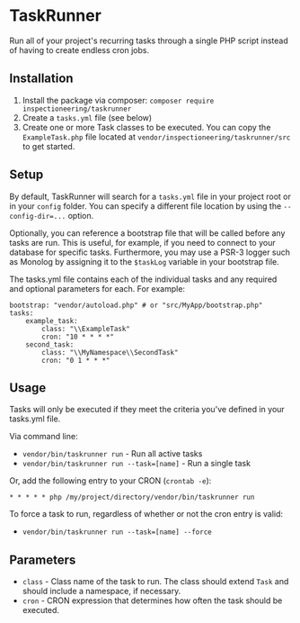 TaskRunner
==========

Run all of your project's recurring tasks through a single PHP script instead of having to
create endless cron jobs.

Installation
------------

1. Install the package via composer: `composer require inspectioneering/taskrunner`
2. Create a `tasks.yml` file (see below)
3. Create one or more Task classes to be executed. You can copy the `ExampleTask.php` file located at `vendor/inspectioneering/taskrunner/src` to get started.

Setup
-----

By default, TaskRunner will search for a `tasks.yml` file in your project root or in your
`config` folder. You can specify a different file location by using the `--config-dir=...`
option.

Optionally, you can reference a bootstrap file that will be called before any tasks are run. This is useful, for example, if you
need to connect to your database for specific tasks. Furthermore, you may use a PSR-3 logger such as Monolog by assigning it to the `$taskLog` variable
in your bootstrap file.

The tasks.yml file contains each of the individual tasks and any required and optional parameters for each.
For example:

    bootstrap: "vendor/autoload.php" # or "src/MyApp/bootstrap.php"
    tasks:
        example_task:
            class: "\\ExampleTask"
            cron: "10 * * * *"
        second_task:
            class: "\\MyNamespace\\SecondTask"
            cron: "0 1 * * *"

Usage
-----

Tasks will only be executed if they meet the criteria you've defined in your tasks.yml file.

Via command line:

* `vendor/bin/taskrunner run` - Run all active tasks
* `vendor/bin/taskrunner run --task=[name]` - Run a single task

Or, add the following entry to your CRON (`crontab -e`):

`* * * * * php /my/project/directory/vendor/bin/taskrunner run`

To force a task to run, regardless of whether or not the cron entry is valid:

* `vendor/bin/taskrunner run --task=[name] --force`

Parameters
----------

* `class` - Class name of the task to run. The class should extend `Task` and should include a namespace,
if necessary.
* `cron` - CRON expression that determines how often the task should be executed.